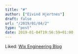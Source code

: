 ```yaml
---
title: "#"
author: ["Eivind Hjertnes"]
draft: false
url: "/2019/01/04/2"
type: "post"
date: 2019-01-04T19:56:59+01:00
---
```


Liked:
[Wix
Engineering Blog](https://www.wix.engineering/blog/finally-a-react-refactoring-tool-introducing-glean)
